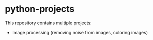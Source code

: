# python-projects

This repository contains multiple projects:
  - Image processing (removing noise from images, coloring images)

